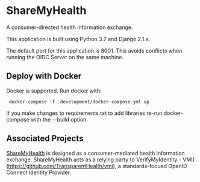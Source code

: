 # ShareMyHealth

A consumer-directed health information exchange.

This application is built using Python 3.7 and Django 2.1.x.

The default port for this application is 8001. This avoids 
conflicts when running the OIDC Server on the same machine.

## Deploy with Docker

Docker is supported. Run docker with:

     docker-compose -f .development/docker-compose.yml up
     
If you make changes to requirements.txt to add libraries re-run 
docker-compose with the --build option.

## Associated Projects

[ShareMyHealth](https://github.com/TransparentHealth/sharemyhealth) is designed as a 
consumer-mediated health information exchange.  ShareMyHealth acts as a relying party to VerifyMyIdentity - VMI](https://github.com/TransparentHealth/vmi), a standards-focued OpenID Connect Identity Provider.
